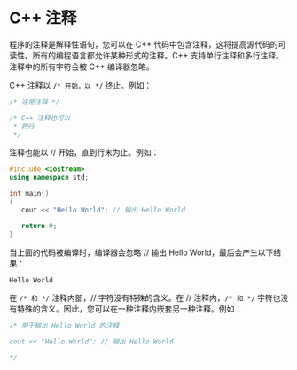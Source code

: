 # C++ 注释

程序的注释是解释性语句，您可以在 C++ 代码中包含注释，这将提高源代码的可读性。所有的编程语言都允许某种形式的注释。C++ 支持单行注释和多行注释。注释中的所有字符会被 C++ 编译器忽略。

C++ 注释以 `/* 开始，以 */` 终止。例如：

```c++
/* 这是注释 */

/* C++ 注释也可以
 * 跨行
 */
```

注释也能以 // 开始，直到行末为止。例如：

```c++
#include <iostream>
using namespace std;

int main()
{
   cout << "Hello World"; // 输出 Hello World

   return 0;
}
```

当上面的代码被编译时，编译器会忽略 // 输出 Hello World，最后会产生以下结果：

```c++
Hello World
```

在 `/* 和 */` 注释内部，// 字符没有特殊的含义。在 // 注释内，`/* 和 */` 字符也没有特殊的含义。因此，您可以在一种注释内嵌套另一种注释。例如：

```c++
/* 用于输出 Hello World 的注释

cout << "Hello World"; // 输出 Hello World

*/
```
